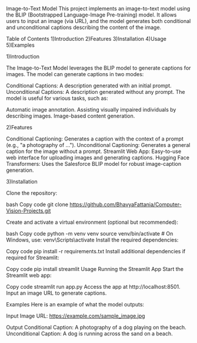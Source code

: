Image-to-Text Model
This project implements an image-to-text model using the BLIP (Bootstrapped Language-Image Pre-training) model. It allows users to input an image (via URL), and the model generates both conditional and unconditional captions describing the content of the image.

Table of Contents
1)Introduction
2)Features
3)Installation
4)Usage
5)Examples


1)Introduction

The Image-to-Text Model leverages the BLIP model to generate captions for images. The model can generate captions in two modes:

Conditional Captions: A description generated with an initial prompt.
Unconditional Captions: A description generated without any prompt.
The model is useful for various tasks, such as:

Automatic image annotation.
Assisting visually impaired individuals by describing images.
Image-based content generation.

2)Features

Conditional Captioning: Generates a caption with the context of a prompt (e.g., "a photography of ...").
Unconditional Captioning: Generates a general caption for the image without a prompt.
Streamlit Web App: Easy-to-use web interface for uploading images and generating captions.
Hugging Face Transformers: Uses the Salesforce BLIP model for robust image-caption generation.

3)Installation

Clone the repository:

bash
Copy code
git clone https://github.com/BhavyaFattania/Computer-Vision-Projects.git

Create and activate a virtual environment (optional but recommended):

bash
Copy code
python -m venv venv
source venv/bin/activate   # On Windows, use: venv\Scripts\activate
Install the required dependencies:

Copy code
pip install -r requirements.txt
Install additional dependencies if required for Streamlit:

Copy code
pip install streamlit
Usage
Running the Streamlit App
Start the Streamlit web app:

Copy code
streamlit run app.py
Access the app at http://localhost:8501. Input an image URL to generate captions.

Examples
Here is an example of what the model outputs:

Input
Image URL: https://example.com/sample_image.jpg

Output
Conditional Caption: A photography of a dog playing on the beach.
Unconditional Caption: A dog is running across the sand on a beach.